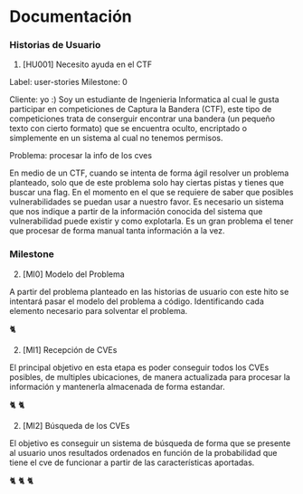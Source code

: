 # Documentación


### Historias de Usuario

1. [HU001] Necesito ayuda en el CTF

Label: user-stories
Milestone: 0

Cliente: yo :)
Soy un estudiante de Ingenieria Informatica al cual le gusta participar en competiciones de Captura la Bandera (CTF), este tipo de competiciones trata de conserguir encontrar una bandera (un pequeño texto con cierto formato) que se encuentra oculto, encriptado o simplemente en un sistema al cual no tenemos permisos.

Problema: procesar la info de los cves

En medio de un CTF, cuando se intenta de forma ágil resolver un problema planteado, solo que de este problema solo hay ciertas pistas y tienes que buscar una flag. En el momento en el que se requiere de saber que posibles vulnerabilidades se puedan usar a nuestro favor. Es necesario un sistema que nos indique a partir de la información conocida del sistema que vulnerabilidad puede existir y como explotarla. Es un gran problema el tener que procesar de forma manual tanta información a la vez.

### Milestone

2. [MI0] Modelo del Problema

A partir del problema planteado en las historias de usuario con este hito se intentará pasar el modelo del problema a código. Identificando cada elemento necesario para solventar el problema.

:cat2: 

2. [MI1] Recepción de CVEs

El principal objetivo en esta etapa es poder conseguir todos los CVEs posibles, de multiples ubicaciones, de manera actualizada para procesar la información y mantenerla almacenada de forma estandar.

:cat2: :cat2: 

2. [MI2] Búsqueda de los CVEs

El objetivo es conseguir un sistema de búsqueda de forma que se presente al usuario unos resultados ordenados en función de la probabilidad que tiene el cve de funcionar a partir de las características aportadas.

:cat2: :cat2: :cat2: